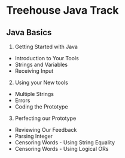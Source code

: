 # Treehouse Java Track
## Java Basics
1. Getting Started with Java
  * Introduction to Your Tools
  * Strings and Variables
  * Receiving Input
2. Using your New tools
  * Multiple Strings
  * Errors
  * Coding the Prototype
3. Perfecting our Prototype
  * Reviewing Our Feedback
  * Parsing Integer
  * Censoring Words - Using String Equality
  * Censoring Words - Using Logical ORs
